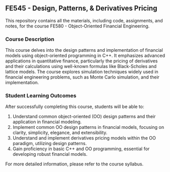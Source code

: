 ## FE545 - Design, Patterns, & Derivatives Pricing

This repository contains all the materials, including code, assignments, and notes, for the course FE580 - Object-Oriented Financial Engineering.

### Course Description

This course delves into the design patterns and implementation of financial models using object-oriented programming in C++. It emphasizes advanced applications in quantitative finance, particularly the pricing of derivatives and their calculations using well-known formulas like Black-Scholes and lattice models. The course explores simulation techniques widely used in financial engineering problems, such as Monte Carlo simulation, and their implementation.

### Student Learning Outcomes

After successfully completing this course, students will be able to:
1. Understand common object-oriented (OO) design patterns and their application in financial modeling.
2. Implement common OO design patterns in financial models, focusing on clarity, simplicity, elegance, and extensibility.
3. Understand and implement derivatives pricing models within the OO paradigm, utilizing design patterns.
4. Gain proficiency in basic C++ and OO programming, essential for developing robust financial models.

For more detailed information, please refer to the course syllabus.
